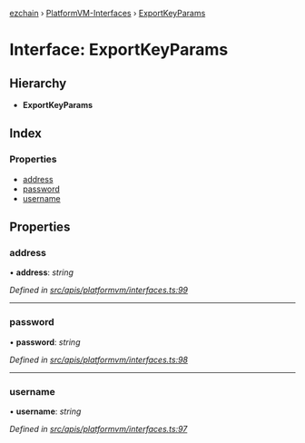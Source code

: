 [ezchain](../README.md) › [PlatformVM-Interfaces](../modules/platformvm_interfaces.md) › [ExportKeyParams](platformvm_interfaces.exportkeyparams.md)

# Interface: ExportKeyParams

## Hierarchy

* **ExportKeyParams**

## Index

### Properties

* [address](platformvm_interfaces.exportkeyparams.md#address)
* [password](platformvm_interfaces.exportkeyparams.md#password)
* [username](platformvm_interfaces.exportkeyparams.md#username)

## Properties

###  address

• **address**: *string*

*Defined in [src/apis/platformvm/interfaces.ts:99](https://github.com/EZChain-core/ezchainjs/blob/5511161/src/apis/platformvm/interfaces.ts#L99)*

___

###  password

• **password**: *string*

*Defined in [src/apis/platformvm/interfaces.ts:98](https://github.com/EZChain-core/ezchainjs/blob/5511161/src/apis/platformvm/interfaces.ts#L98)*

___

###  username

• **username**: *string*

*Defined in [src/apis/platformvm/interfaces.ts:97](https://github.com/EZChain-core/ezchainjs/blob/5511161/src/apis/platformvm/interfaces.ts#L97)*
